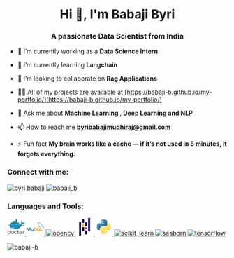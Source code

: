 <h1 align="center">Hi 👋, I'm Babaji Byri</h1>
<h3 align="center">A passionate Data Scientist from India</h3>

- 🔭 I’m currently working as a **Data Science Intern**

- 🌱 I’m currently learning **Langchain**

- 👯 I’m looking to collaborate on **Rag Applications**

- 👨‍💻 All of my projects are available at [https://babaji-b.github.io/my-portfolio/](https://babaji-b.github.io/my-portfolio/)

- 💬 Ask me about **Machine Learning , Deep Learning and NLP**

- 📫 How to reach me **byribabajimudhiraj@gmail.com**

- ⚡ Fun fact **My brain works like a cache — if it’s not used in 5 minutes, it forgets everything.**

<h3 align="left">Connect with me:</h3>
<p align="left">
<a href="https://linkedin.com/in/byri babaji" target="blank"><img align="center" src="https://raw.githubusercontent.com/rahuldkjain/github-profile-readme-generator/master/src/images/icons/Social/linked-in-alt.svg" alt="byri babaji" height="30" width="40" /></a>
<a href="https://www.leetcode.com/babaji_b" target="blank"><img align="center" src="https://raw.githubusercontent.com/rahuldkjain/github-profile-readme-generator/master/src/images/icons/Social/leet-code.svg" alt="babaji_b" height="30" width="40" /></a>
</p>

<h3 align="left">Languages and Tools:</h3>
<p align="left"> <a href="https://www.docker.com/" target="_blank" rel="noreferrer"> <img src="https://raw.githubusercontent.com/devicons/devicon/master/icons/docker/docker-original-wordmark.svg" alt="docker" width="40" height="40"/> </a> <a href="https://www.mysql.com/" target="_blank" rel="noreferrer"> <img src="https://raw.githubusercontent.com/devicons/devicon/master/icons/mysql/mysql-original-wordmark.svg" alt="mysql" width="40" height="40"/> </a> <a href="https://opencv.org/" target="_blank" rel="noreferrer"> <img src="https://www.vectorlogo.zone/logos/opencv/opencv-icon.svg" alt="opencv" width="40" height="40"/> </a> <a href="https://pandas.pydata.org/" target="_blank" rel="noreferrer"> <img src="https://raw.githubusercontent.com/devicons/devicon/2ae2a900d2f041da66e950e4d48052658d850630/icons/pandas/pandas-original.svg" alt="pandas" width="40" height="40"/> </a> <a href="https://www.python.org" target="_blank" rel="noreferrer"> <img src="https://raw.githubusercontent.com/devicons/devicon/master/icons/python/python-original.svg" alt="python" width="40" height="40"/> </a> <a href="https://scikit-learn.org/" target="_blank" rel="noreferrer"> <img src="https://upload.wikimedia.org/wikipedia/commons/0/05/Scikit_learn_logo_small.svg" alt="scikit_learn" width="40" height="40"/> </a> <a href="https://seaborn.pydata.org/" target="_blank" rel="noreferrer"> <img src="https://seaborn.pydata.org/_images/logo-mark-lightbg.svg" alt="seaborn" width="40" height="40"/> </a> <a href="https://www.tensorflow.org" target="_blank" rel="noreferrer"> <img src="https://www.vectorlogo.zone/logos/tensorflow/tensorflow-icon.svg" alt="tensorflow" width="40" height="40"/> </a> </p>

<p><img align="center" src="https://github-readme-stats.vercel.app/api/top-langs?username=babaji-b&show_icons=true&locale=en&layout=compact" alt="babaji-b" /></p>
